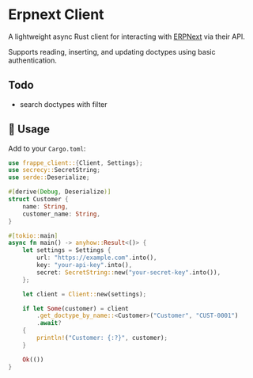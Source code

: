# Erpnext Client

A lightweight async Rust client for interacting with [ERPNext](https://erpnext.com/) via their API.

Supports reading, inserting, and updating doctypes using basic authentication.

## Todo
- search doctypes with filter
## 🚀 Usage

Add to your `Cargo.toml`:

```rust
use frappe_client::{Client, Settings};
use secrecy::SecretString;
use serde::Deserialize;

#[derive(Debug, Deserialize)]
struct Customer {
    name: String,
    customer_name: String,
}

#[tokio::main]
async fn main() -> anyhow::Result<()> {
    let settings = Settings {
        url: "https://example.com".into(),
        key: "your-api-key".into(),
        secret: SecretString::new("your-secret-key".into()),
    };

    let client = Client::new(settings);

    if let Some(customer) = client
        .get_doctype_by_name::<Customer>("Customer", "CUST-0001")
        .await?
    {
        println!("Customer: {:?}", customer);
    }

    Ok(())
}

```
